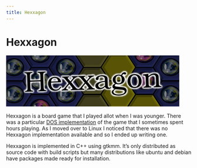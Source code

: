 ```yaml
---
title: Hexxagon
---
```


Hexxagon
===

![logo](/images/hexxagon_logo.jpg)

Hexxagon is a board game that I played allot when I was younger. There was a
particular [DOS implementation](http://www.dosgamesarchive.com/download/hexxagon/)
of the game that I sometimes spent hours playing.  As I moved over to Linux I
noticed that there was no Hexxagon implementation available and so I ended up
writing one.

Hexxagon is implemented in C++ using gtkmm. It’s only distributed as source
code with build scripts but many distributions like ubuntu and debian have
packages made ready for installation.
